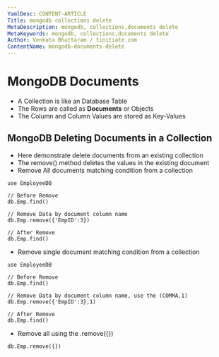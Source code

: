 ```yaml
---
YamlDesc: CONTENT-ARTICLE
Title: mongodb collections delete
MetaDescription: mongodb, collections,documents delete
MetaKeywords: mongodb, collections,documents delete
Author: Venkata Bhattaram / tinitiate.com
ContentName: mongodb-documents-delete
---
```


# MongoDB Documents 
* A Collection is like an Database Table
* The Rows are called as **Documents** or Objects
* The Column and Column Values are stored as Key-Values

## MongoDB Deleting Documents in a Collection
* Here demonstrate delete documents from an existing collection
* The remove() method deletes the values in the existing document 
* Remove All documents matching condition from a collection
```
use EmployeeDB

// Before Remove
db.Emp.find()

// Remove Data by document column name
db.Emp.remove({'EmpID':3})

// After Remove
db.Emp.find()
```
* Remove single document matching condition from a collection
```
use EmployeeDB

// Before Remove
db.Emp.find()

// Remove Data by document column name, use the (COMMA,1)
db.Emp.remove({'EmpID':3},1)

// After Remove
db.Emp.find()
```
* Remove all using the .remove({})
```
db.Emp.remove({})
```
